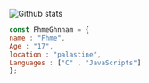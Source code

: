 
   ![Github stats](https://github-readme-stats.vercel.app/api?username=fhmeghnnam&theme=highcontrast&show_icons=true&count_private=true)
   
   ```js
   const FhmeGhnnam = {
   name : "Fhme",
   Age : "17",
   location : "palastine",
  Languages : ["C" , "JavaScripts"]
};
```


<!--
**fhmeghnnam/fhmeghnnam** is a ✨ _special_ ✨ repository because its `README.md` (this file) appears on your GitHub profile.



Here are some ideas to get you started:

- 🔭 I’m currently working on ...
- 🌱 I’m currently learning ...
- 👯 I’m looking to collaborate on ...
- 🤔 I’m looking for help with ...
- 💬 Ask me about ...
- 📫 How to reach me: ...
- 😄 Pronouns: ...
- ⚡ Fun fact: ...
-->
